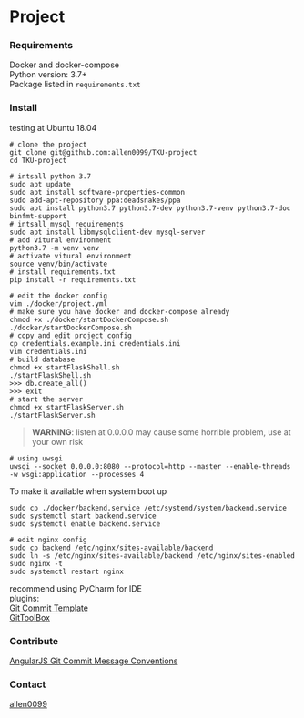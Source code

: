 # Project

### Requirements

Docker and docker-compose  
Python version: 3.7+  
Package listed in `requirements.txt`
    
### Install

testing at Ubuntu 18.04  
```shell script
# clone the project
git clone git@github.com:allen0099/TKU-project
cd TKU-project

# intsall python 3.7
sudo apt update
sudo apt install software-properties-common
sudo add-apt-repository ppa:deadsnakes/ppa
sudo apt install python3.7 python3.7-dev python3.7-venv python3.7-doc binfmt-support
# intsall mysql requirements
sudo apt install libmysqlclient-dev mysql-server
# add vitural environment
python3.7 -m venv venv
# activate vitural environment
source venv/bin/activate
# install requirements.txt
pip install -r requirements.txt

# edit the docker config
vim ./docker/project.yml
# make sure you have docker and docker-compose already
chmod +x ./docker/startDockerCompose.sh
./docker/startDockerCompose.sh
# copy and edit project config
cp credentials.example.ini credentials.ini
vim credentials.ini
# build database
chmod +x startFlaskShell.sh
./startFlaskShell.sh
>>> db.create_all()
>>> exit
# start the server
chmod +x startFlaskServer.sh
./startFlaskServer.sh
```
> **WARNING**: listen at 0.0.0.0 may cause some horrible problem, use at your own risk
```shell script
# using uwsgi
uwsgi --socket 0.0.0.0:8080 --protocol=http --master --enable-threads -w wsgi:application --processes 4
```
To make it available when system boot up
```shell script
sudo cp ./docker/backend.service /etc/systemd/system/backend.service
sudo systemctl start backend.service
sudo systemctl enable backend.service

# edit nginx config
sudo cp backend /etc/nginx/sites-available/backend
sudo ln -s /etc/nginx/sites-available/backend /etc/nginx/sites-enabled
sudo nginx -t
sudo systemctl restart nginx
```


recommend using PyCharm for IDE  
plugins:  
[Git Commit Template](https://plugins.jetbrains.com/plugin/9861-git-commit-template/)  
[GitToolBox](https://plugins.jetbrains.com/plugin/index?xmlId=zielu.gittoolbox)

### Contribute

[AngularJS Git Commit Message Conventions](https://docs.google.com/document/d/1QrDFcIiPjSLDn3EL15IJygNPiHORgU1_OOAqWjiDU5Y/edit#heading=h.greljkmo14y0)

### Contact

[allen0099](https://t.me/allen0099)
